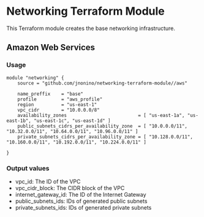 # Networking Terraform Module #

This Terraform module creates the base networking infrastructure.

## Amazon Web Services

### Usage
 
	module "networking" {
		source = "github.com/jnonino/networking-terraform-module//aws"
        
        name_preffix    = "base"
        profile         = "aws_profile"
        region          = "us-east-1"
        vpc_cidr        = "10.0.0.0/8"
        availability_zones                          = [ "us-east-1a", "us-east-1b", "us-east-1c", "us-east-1d" ]
        public_subnets_cidrs_per_availability_zone  = [ "10.0.0.0/11", "10.32.0.0/11", "10.64.0.0/11", "10.96.0.0/11" ]
        private_subnets_cidrs_per_availability_zone = [ "10.128.0.0/11", "10.160.0.0/11", "10.192.0.0/11", "10.224.0.0/11" ]

	}

### Output values

* vpc_id: The ID of the VPC
* vpc_cidr_block: The CIDR block of the VPC
* internet_gateway_id: The ID of the Internet Gateway
* public_subnets_ids: IDs of generated public subnets
* private_subnets_ids: IDs of generated private subnets
